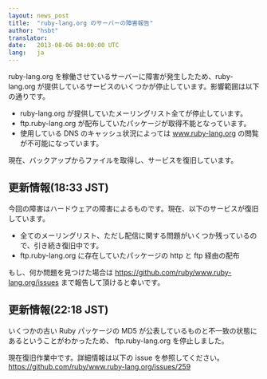 ```yaml
---
layout: news_post
title:  "ruby-lang.org のサーバーの障害報告"
author: "hsbt"
translator:
date:   2013-08-06 04:00:00 UTC
lang:   ja
---
```


ruby-lang.org を稼働させているサーバーに障害が発生したため、ruby-lang.org が提供しているサービスのいくつかが停止しています。影響範囲は以下の通りです。

 * ruby-lang.org が提供していたメーリングリスト全てが停止しています。
 * ftp.ruby-lang.org が配布していたパッケージが取得不能となっています。
 * 使用している DNS のキャッシュ状況によっては www.ruby-lang.org の閲覧が不可能になっています。

現在、バックアップからファイルを取得し、サービスを復旧しています。

## 更新情報(18:33 JST)

今回の障害はハードウェアの障害によるものです。現在、以下のサービスが復旧しています。

 * 全てのメーリングリスト、ただし配信に関する問題がいくつか残っているので、引き続き復旧中です。
 * ftp.ruby-lang.org に存在していたパッケージの http と ftp 経由の配布

もし、何か問題を見つけた場合は https://github.com/ruby/www.ruby-lang.org/issues まで報告して頂けると幸いです。

## 更新情報(22:18 JST)

いくつかの古い Ruby パッケージの MD5 が公表しているものと不一致の状態にあるということがわかったため、 ftp.ruby-lang.org を停止しました。

現在復旧作業中です。詳細情報は以下の issue を参照してください。
https://github.com/ruby/www.ruby-lang.org/issues/259
